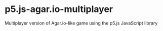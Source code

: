 # p5.js-agar.io-multiplayer
Multiplayer version of Agar.io-like game using the p5.js JavaScript library
